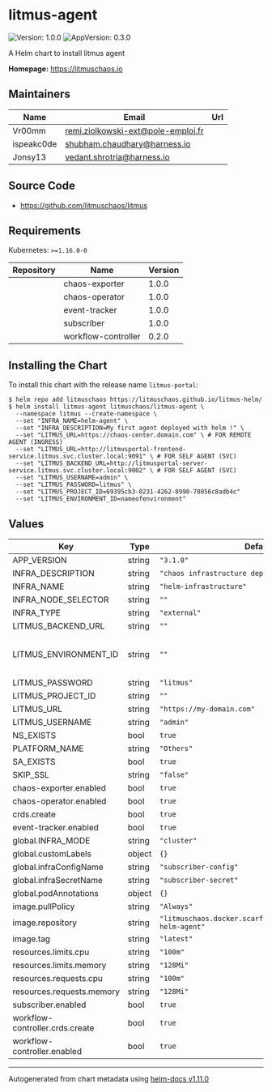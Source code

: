 # litmus-agent

![Version: 1.0.0](https://img.shields.io/badge/Version-1.0.0-informational?style=flat-square) ![AppVersion: 0.3.0](https://img.shields.io/badge/AppVersion-0.3.0-informational?style=flat-square)

A Helm chart to install litmus agent

**Homepage:** <https://litmuschaos.io>

## Maintainers

| Name | Email | Url |
| ---- | ------ | --- |
| Vr00mm | <remi.ziolkowski-ext@pole-emploi.fr> |  |
| ispeakc0de | <shubham.chaudhary@harness.io> |  |
| Jonsy13 | <vedant.shrotria@harness.io> |  |

## Source Code

* <https://github.com/litmuschaos/litmus>

## Requirements

Kubernetes: `>=1.16.0-0`

| Repository | Name | Version |
|------------|------|---------|
|  | chaos-exporter | 1.0.0 |
|  | chaos-operator | 1.0.0 |
|  | event-tracker | 1.0.0 |
|  | subscriber | 1.0.0 |
|  | workflow-controller | 0.2.0 |

## Installing the Chart

To install this chart with the release name `litmus-portal`:

```console
$ helm repo add litmuschaos https://litmuschaos.github.io/litmus-helm/
$ helm install litmus-agent litmuschaos/litmus-agent \
  --namespace litmus --create-namespace \
  --set "INFRA_NAME=helm-agent" \
  --set "INFRA_DESCRIPTION=My first agent deployed with helm !" \
  --set "LITMUS_URL=https://chaos-center.domain.com" \ # FOR REMOTE AGENT (INGRESS)
  --set "LITMUS_URL=http://litmusportal-frontend-service.litmus.svc.cluster.local:9091" \ # FOR SELF AGENT (SVC)
  --set "LITMUS_BACKEND_URL=http://litmusportal-server-service.litmus.svc.cluster.local:9002" \ # FOR SELF AGENT (SVC)
  --set "LITMUS_USERNAME=admin" \
  --set "LITMUS_PASSWORD=litmus" \
  --set "LITMUS_PROJECT_ID=69395cb3-0231-4262-8990-78056c8adb4c"
  --set "LITMUS_ENVIRONMENT_ID=nameofenvironment"
```

## Values

| Key | Type | Default | Description |
|-----|------|---------|-------------|
| APP_VERSION | string | `"3.1.0"` |  |
| INFRA_DESCRIPTION | string | `"chaos infrastructure deployed with helm"` |  |
| INFRA_NAME | string | `"helm-infrastructure"` |  |
| INFRA_NODE_SELECTOR | string | `""` |  |
| INFRA_TYPE | string | `"external"` |  |
| LITMUS_BACKEND_URL | string | `""` |  |
| LITMUS_ENVIRONMENT_ID | string | `""` | `"ID of the environment where the infrastructure will be added"` |
| LITMUS_PASSWORD | string | `"litmus"` |  |
| LITMUS_PROJECT_ID | string | `""` |  |
| LITMUS_URL | string | `"https://my-domain.com"` |  |
| LITMUS_USERNAME | string | `"admin"` |  |
| NS_EXISTS | bool | `true` |  |
| PLATFORM_NAME | string | `"Others"` |  |
| SA_EXISTS | bool | `true` |  |
| SKIP_SSL | string | `"false"` |  |
| chaos-exporter.enabled | bool | `true` |  |
| chaos-operator.enabled | bool | `true` |  |
| crds.create | bool | `true` |  |
| event-tracker.enabled | bool | `true` |  |
| global.INFRA_MODE | string | `"cluster"` |  |
| global.customLabels | object | `{}` |  |
| global.infraConfigName | string | `"subscriber-config"` |  |
| global.infraSecretName | string | `"subscriber-secret"` |  |
| global.podAnnotations | object | `{}` |  |
| image.pullPolicy | string | `"Always"` |  |
| image.repository | string | `"litmuschaos.docker.scarf.sh/litmuschaos/litmus-helm-agent"` |  |
| image.tag | string | `"latest"` |  |
| resources.limits.cpu | string | `"100m"` |  |
| resources.limits.memory | string | `"128Mi"` |  |
| resources.requests.cpu | string | `"100m"` |  |
| resources.requests.memory | string | `"128Mi"` |  |
| subscriber.enabled | bool | `true` |  |
| workflow-controller.crds.create | bool | `true` |  |
| workflow-controller.enabled | bool | `true` |  |

----------------------------------------------
Autogenerated from chart metadata using [helm-docs v1.11.0](https://github.com/norwoodj/helm-docs/releases/v1.11.0)
